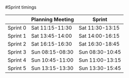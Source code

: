 #Sprint timings

|| Planning Meeting | Sprint|
|--|--|--|
|Sprint 0|Sat 11:15-11:30|Sat 11:30-13:15|
|Sprint 1|Sat 13:45-14:00|Sat 14:00-16:15|
|Sprint 2|Sat 16:15-16:30|Sat 16:30-18:45|
|Sprint 3|Sun 08:15-08:30|Sun 08:30-10:45|
|Sprint 4|Sun 10:45-11:00|Sun 11:00-13:15|
|Sprint 5|Sun 13:15-13:30|Sun 13:30-15:45|
  